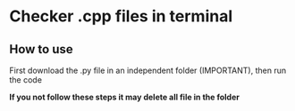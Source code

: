# Checker .cpp files in terminal
## How to use
First download the .py file in an independent folder (IMPORTANT), then run the code
</br><b><p style="color = 'red'">If you not follow these steps it may delete all file in the folder</p></b>
